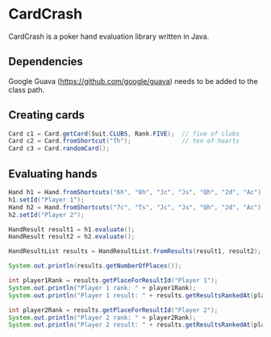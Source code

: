 # CardCrash

CardCrash is a poker hand evaluation library written in Java.

## Dependencies

Google Guava (https://github.com/google/guava) needs to be added to the class path.

## Creating cards

```java
Card c1 = Card.getCard(Suit.CLUBS, Rank.FIVE);  // five of clubs
Card c2 = Card.fromShortcut("Th");              // ten of hearts
Card c3 = Card.randomCard();
```

## Evaluating hands

```java
Hand h1 = Hand.fromShortcuts("6h", "8h", "Jc", "Js", "Qh", "2d", "Ac");
h1.setId("Player 1");
Hand h2 = Hand.fromShortcuts("7c", "Ts", "Jc", "Js", "Qh", "2d", "Ac");
h2.setId("Player 2");

HandResult result1 = h1.evaluate();
HandResult result2 = h2.evaluate();

HandResultList results = HandResultList.fromResults(result1, result2);

System.out.println(results.getNumberOfPlaces());

int player1Rank = results.getPlaceForResultId("Player 1");
System.out.println("Player 1 rank: " + player1Rank);
System.out.println("Player 1 result: " + results.getResultsRankedAt(player1Rank));

int player2Rank = results.getPlaceForResultId("Player 2");
System.out.println("Player 2 rank: " + player2Rank);
System.out.println("Player 2 result: " + results.getResultsRankedAt(player2Rank));
```
